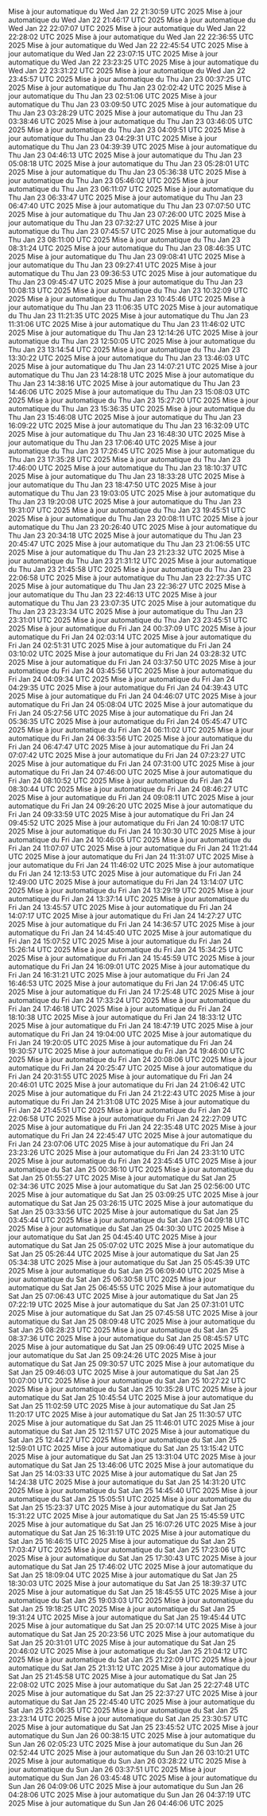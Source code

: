 Mise à jour automatique du Wed Jan 22 21:30:59 UTC 2025
Mise à jour automatique du Wed Jan 22 21:46:17 UTC 2025
Mise à jour automatique du Wed Jan 22 22:07:07 UTC 2025
Mise à jour automatique du Wed Jan 22 22:28:02 UTC 2025
Mise à jour automatique du Wed Jan 22 22:36:55 UTC 2025
Mise à jour automatique du Wed Jan 22 22:45:54 UTC 2025
Mise à jour automatique du Wed Jan 22 23:07:15 UTC 2025
Mise à jour automatique du Wed Jan 22 23:23:25 UTC 2025
Mise à jour automatique du Wed Jan 22 23:31:22 UTC 2025
Mise à jour automatique du Wed Jan 22 23:45:57 UTC 2025
Mise à jour automatique du Thu Jan 23 00:37:25 UTC 2025
Mise à jour automatique du Thu Jan 23 02:02:42 UTC 2025
Mise à jour automatique du Thu Jan 23 02:51:06 UTC 2025
Mise à jour automatique du Thu Jan 23 03:09:50 UTC 2025
Mise à jour automatique du Thu Jan 23 03:28:29 UTC 2025
Mise à jour automatique du Thu Jan 23 03:38:46 UTC 2025
Mise à jour automatique du Thu Jan 23 03:46:05 UTC 2025
Mise à jour automatique du Thu Jan 23 04:09:51 UTC 2025
Mise à jour automatique du Thu Jan 23 04:29:31 UTC 2025
Mise à jour automatique du Thu Jan 23 04:39:39 UTC 2025
Mise à jour automatique du Thu Jan 23 04:46:13 UTC 2025
Mise à jour automatique du Thu Jan 23 05:08:18 UTC 2025
Mise à jour automatique du Thu Jan 23 05:28:01 UTC 2025
Mise à jour automatique du Thu Jan 23 05:36:38 UTC 2025
Mise à jour automatique du Thu Jan 23 05:46:02 UTC 2025
Mise à jour automatique du Thu Jan 23 06:11:07 UTC 2025
Mise à jour automatique du Thu Jan 23 06:33:47 UTC 2025
Mise à jour automatique du Thu Jan 23 06:47:40 UTC 2025
Mise à jour automatique du Thu Jan 23 07:07:50 UTC 2025
Mise à jour automatique du Thu Jan 23 07:26:00 UTC 2025
Mise à jour automatique du Thu Jan 23 07:32:27 UTC 2025
Mise à jour automatique du Thu Jan 23 07:45:57 UTC 2025
Mise à jour automatique du Thu Jan 23 08:11:00 UTC 2025
Mise à jour automatique du Thu Jan 23 08:31:24 UTC 2025
Mise à jour automatique du Thu Jan 23 08:46:35 UTC 2025
Mise à jour automatique du Thu Jan 23 09:08:41 UTC 2025
Mise à jour automatique du Thu Jan 23 09:27:41 UTC 2025
Mise à jour automatique du Thu Jan 23 09:36:53 UTC 2025
Mise à jour automatique du Thu Jan 23 09:45:47 UTC 2025
Mise à jour automatique du Thu Jan 23 10:08:13 UTC 2025
Mise à jour automatique du Thu Jan 23 10:32:09 UTC 2025
Mise à jour automatique du Thu Jan 23 10:45:46 UTC 2025
Mise à jour automatique du Thu Jan 23 11:06:35 UTC 2025
Mise à jour automatique du Thu Jan 23 11:21:35 UTC 2025
Mise à jour automatique du Thu Jan 23 11:31:06 UTC 2025
Mise à jour automatique du Thu Jan 23 11:46:02 UTC 2025
Mise à jour automatique du Thu Jan 23 12:14:26 UTC 2025
Mise à jour automatique du Thu Jan 23 12:50:05 UTC 2025
Mise à jour automatique du Thu Jan 23 13:14:54 UTC 2025
Mise à jour automatique du Thu Jan 23 13:30:22 UTC 2025
Mise à jour automatique du Thu Jan 23 13:46:03 UTC 2025
Mise à jour automatique du Thu Jan 23 14:07:21 UTC 2025
Mise à jour automatique du Thu Jan 23 14:28:18 UTC 2025
Mise à jour automatique du Thu Jan 23 14:38:16 UTC 2025
Mise à jour automatique du Thu Jan 23 14:46:06 UTC 2025
Mise à jour automatique du Thu Jan 23 15:08:03 UTC 2025
Mise à jour automatique du Thu Jan 23 15:27:20 UTC 2025
Mise à jour automatique du Thu Jan 23 15:36:35 UTC 2025
Mise à jour automatique du Thu Jan 23 15:46:08 UTC 2025
Mise à jour automatique du Thu Jan 23 16:09:22 UTC 2025
Mise à jour automatique du Thu Jan 23 16:32:09 UTC 2025
Mise à jour automatique du Thu Jan 23 16:48:30 UTC 2025
Mise à jour automatique du Thu Jan 23 17:06:40 UTC 2025
Mise à jour automatique du Thu Jan 23 17:26:45 UTC 2025
Mise à jour automatique du Thu Jan 23 17:35:28 UTC 2025
Mise à jour automatique du Thu Jan 23 17:46:00 UTC 2025
Mise à jour automatique du Thu Jan 23 18:10:37 UTC 2025
Mise à jour automatique du Thu Jan 23 18:33:28 UTC 2025
Mise à jour automatique du Thu Jan 23 18:47:50 UTC 2025
Mise à jour automatique du Thu Jan 23 19:03:05 UTC 2025
Mise à jour automatique du Thu Jan 23 19:20:08 UTC 2025
Mise à jour automatique du Thu Jan 23 19:31:07 UTC 2025
Mise à jour automatique du Thu Jan 23 19:45:51 UTC 2025
Mise à jour automatique du Thu Jan 23 20:08:11 UTC 2025
Mise à jour automatique du Thu Jan 23 20:26:40 UTC 2025
Mise à jour automatique du Thu Jan 23 20:34:18 UTC 2025
Mise à jour automatique du Thu Jan 23 20:45:47 UTC 2025
Mise à jour automatique du Thu Jan 23 21:06:55 UTC 2025
Mise à jour automatique du Thu Jan 23 21:23:32 UTC 2025
Mise à jour automatique du Thu Jan 23 21:31:12 UTC 2025
Mise à jour automatique du Thu Jan 23 21:45:58 UTC 2025
Mise à jour automatique du Thu Jan 23 22:06:58 UTC 2025
Mise à jour automatique du Thu Jan 23 22:27:35 UTC 2025
Mise à jour automatique du Thu Jan 23 22:36:27 UTC 2025
Mise à jour automatique du Thu Jan 23 22:46:13 UTC 2025
Mise à jour automatique du Thu Jan 23 23:07:35 UTC 2025
Mise à jour automatique du Thu Jan 23 23:23:34 UTC 2025
Mise à jour automatique du Thu Jan 23 23:31:01 UTC 2025
Mise à jour automatique du Thu Jan 23 23:45:51 UTC 2025
Mise à jour automatique du Fri Jan 24 00:37:09 UTC 2025
Mise à jour automatique du Fri Jan 24 02:03:14 UTC 2025
Mise à jour automatique du Fri Jan 24 02:51:31 UTC 2025
Mise à jour automatique du Fri Jan 24 03:10:02 UTC 2025
Mise à jour automatique du Fri Jan 24 03:28:32 UTC 2025
Mise à jour automatique du Fri Jan 24 03:37:50 UTC 2025
Mise à jour automatique du Fri Jan 24 03:45:56 UTC 2025
Mise à jour automatique du Fri Jan 24 04:09:34 UTC 2025
Mise à jour automatique du Fri Jan 24 04:29:35 UTC 2025
Mise à jour automatique du Fri Jan 24 04:39:43 UTC 2025
Mise à jour automatique du Fri Jan 24 04:46:07 UTC 2025
Mise à jour automatique du Fri Jan 24 05:08:04 UTC 2025
Mise à jour automatique du Fri Jan 24 05:27:56 UTC 2025
Mise à jour automatique du Fri Jan 24 05:36:35 UTC 2025
Mise à jour automatique du Fri Jan 24 05:45:47 UTC 2025
Mise à jour automatique du Fri Jan 24 06:11:02 UTC 2025
Mise à jour automatique du Fri Jan 24 06:33:56 UTC 2025
Mise à jour automatique du Fri Jan 24 06:47:47 UTC 2025
Mise à jour automatique du Fri Jan 24 07:07:42 UTC 2025
Mise à jour automatique du Fri Jan 24 07:23:27 UTC 2025
Mise à jour automatique du Fri Jan 24 07:31:00 UTC 2025
Mise à jour automatique du Fri Jan 24 07:46:00 UTC 2025
Mise à jour automatique du Fri Jan 24 08:10:52 UTC 2025
Mise à jour automatique du Fri Jan 24 08:30:44 UTC 2025
Mise à jour automatique du Fri Jan 24 08:46:27 UTC 2025
Mise à jour automatique du Fri Jan 24 09:08:11 UTC 2025
Mise à jour automatique du Fri Jan 24 09:26:20 UTC 2025
Mise à jour automatique du Fri Jan 24 09:33:59 UTC 2025
Mise à jour automatique du Fri Jan 24 09:45:52 UTC 2025
Mise à jour automatique du Fri Jan 24 10:08:17 UTC 2025
Mise à jour automatique du Fri Jan 24 10:30:30 UTC 2025
Mise à jour automatique du Fri Jan 24 10:46:05 UTC 2025
Mise à jour automatique du Fri Jan 24 11:07:07 UTC 2025
Mise à jour automatique du Fri Jan 24 11:21:44 UTC 2025
Mise à jour automatique du Fri Jan 24 11:31:07 UTC 2025
Mise à jour automatique du Fri Jan 24 11:46:02 UTC 2025
Mise à jour automatique du Fri Jan 24 12:13:53 UTC 2025
Mise à jour automatique du Fri Jan 24 12:49:00 UTC 2025
Mise à jour automatique du Fri Jan 24 13:14:07 UTC 2025
Mise à jour automatique du Fri Jan 24 13:29:19 UTC 2025
Mise à jour automatique du Fri Jan 24 13:37:14 UTC 2025
Mise à jour automatique du Fri Jan 24 13:45:57 UTC 2025
Mise à jour automatique du Fri Jan 24 14:07:17 UTC 2025
Mise à jour automatique du Fri Jan 24 14:27:27 UTC 2025
Mise à jour automatique du Fri Jan 24 14:36:57 UTC 2025
Mise à jour automatique du Fri Jan 24 14:45:40 UTC 2025
Mise à jour automatique du Fri Jan 24 15:07:52 UTC 2025
Mise à jour automatique du Fri Jan 24 15:26:14 UTC 2025
Mise à jour automatique du Fri Jan 24 15:34:25 UTC 2025
Mise à jour automatique du Fri Jan 24 15:45:59 UTC 2025
Mise à jour automatique du Fri Jan 24 16:09:01 UTC 2025
Mise à jour automatique du Fri Jan 24 16:31:21 UTC 2025
Mise à jour automatique du Fri Jan 24 16:46:53 UTC 2025
Mise à jour automatique du Fri Jan 24 17:06:45 UTC 2025
Mise à jour automatique du Fri Jan 24 17:25:48 UTC 2025
Mise à jour automatique du Fri Jan 24 17:33:24 UTC 2025
Mise à jour automatique du Fri Jan 24 17:46:18 UTC 2025
Mise à jour automatique du Fri Jan 24 18:10:38 UTC 2025
Mise à jour automatique du Fri Jan 24 18:33:12 UTC 2025
Mise à jour automatique du Fri Jan 24 18:47:19 UTC 2025
Mise à jour automatique du Fri Jan 24 19:04:00 UTC 2025
Mise à jour automatique du Fri Jan 24 19:20:05 UTC 2025
Mise à jour automatique du Fri Jan 24 19:30:57 UTC 2025
Mise à jour automatique du Fri Jan 24 19:46:00 UTC 2025
Mise à jour automatique du Fri Jan 24 20:08:06 UTC 2025
Mise à jour automatique du Fri Jan 24 20:25:47 UTC 2025
Mise à jour automatique du Fri Jan 24 20:31:55 UTC 2025
Mise à jour automatique du Fri Jan 24 20:46:01 UTC 2025
Mise à jour automatique du Fri Jan 24 21:06:42 UTC 2025
Mise à jour automatique du Fri Jan 24 21:22:43 UTC 2025
Mise à jour automatique du Fri Jan 24 21:31:08 UTC 2025
Mise à jour automatique du Fri Jan 24 21:45:51 UTC 2025
Mise à jour automatique du Fri Jan 24 22:06:58 UTC 2025
Mise à jour automatique du Fri Jan 24 22:27:09 UTC 2025
Mise à jour automatique du Fri Jan 24 22:35:48 UTC 2025
Mise à jour automatique du Fri Jan 24 22:45:47 UTC 2025
Mise à jour automatique du Fri Jan 24 23:07:06 UTC 2025
Mise à jour automatique du Fri Jan 24 23:23:26 UTC 2025
Mise à jour automatique du Fri Jan 24 23:31:10 UTC 2025
Mise à jour automatique du Fri Jan 24 23:45:45 UTC 2025
Mise à jour automatique du Sat Jan 25 00:36:10 UTC 2025
Mise à jour automatique du Sat Jan 25 01:55:27 UTC 2025
Mise à jour automatique du Sat Jan 25 02:34:36 UTC 2025
Mise à jour automatique du Sat Jan 25 02:56:00 UTC 2025
Mise à jour automatique du Sat Jan 25 03:09:25 UTC 2025
Mise à jour automatique du Sat Jan 25 03:26:15 UTC 2025
Mise à jour automatique du Sat Jan 25 03:33:56 UTC 2025
Mise à jour automatique du Sat Jan 25 03:45:44 UTC 2025
Mise à jour automatique du Sat Jan 25 04:09:18 UTC 2025
Mise à jour automatique du Sat Jan 25 04:30:30 UTC 2025
Mise à jour automatique du Sat Jan 25 04:45:40 UTC 2025
Mise à jour automatique du Sat Jan 25 05:07:02 UTC 2025
Mise à jour automatique du Sat Jan 25 05:26:44 UTC 2025
Mise à jour automatique du Sat Jan 25 05:34:38 UTC 2025
Mise à jour automatique du Sat Jan 25 05:45:39 UTC 2025
Mise à jour automatique du Sat Jan 25 06:09:40 UTC 2025
Mise à jour automatique du Sat Jan 25 06:30:58 UTC 2025
Mise à jour automatique du Sat Jan 25 06:45:55 UTC 2025
Mise à jour automatique du Sat Jan 25 07:06:43 UTC 2025
Mise à jour automatique du Sat Jan 25 07:22:19 UTC 2025
Mise à jour automatique du Sat Jan 25 07:31:01 UTC 2025
Mise à jour automatique du Sat Jan 25 07:45:58 UTC 2025
Mise à jour automatique du Sat Jan 25 08:09:48 UTC 2025
Mise à jour automatique du Sat Jan 25 08:28:23 UTC 2025
Mise à jour automatique du Sat Jan 25 08:37:36 UTC 2025
Mise à jour automatique du Sat Jan 25 08:45:57 UTC 2025
Mise à jour automatique du Sat Jan 25 09:06:49 UTC 2025
Mise à jour automatique du Sat Jan 25 09:24:26 UTC 2025
Mise à jour automatique du Sat Jan 25 09:30:57 UTC 2025
Mise à jour automatique du Sat Jan 25 09:46:03 UTC 2025
Mise à jour automatique du Sat Jan 25 10:07:00 UTC 2025
Mise à jour automatique du Sat Jan 25 10:27:22 UTC 2025
Mise à jour automatique du Sat Jan 25 10:35:28 UTC 2025
Mise à jour automatique du Sat Jan 25 10:45:54 UTC 2025
Mise à jour automatique du Sat Jan 25 11:02:59 UTC 2025
Mise à jour automatique du Sat Jan 25 11:20:17 UTC 2025
Mise à jour automatique du Sat Jan 25 11:30:57 UTC 2025
Mise à jour automatique du Sat Jan 25 11:46:01 UTC 2025
Mise à jour automatique du Sat Jan 25 12:11:57 UTC 2025
Mise à jour automatique du Sat Jan 25 12:44:27 UTC 2025
Mise à jour automatique du Sat Jan 25 12:59:01 UTC 2025
Mise à jour automatique du Sat Jan 25 13:15:42 UTC 2025
Mise à jour automatique du Sat Jan 25 13:31:04 UTC 2025
Mise à jour automatique du Sat Jan 25 13:46:06 UTC 2025
Mise à jour automatique du Sat Jan 25 14:03:33 UTC 2025
Mise à jour automatique du Sat Jan 25 14:24:38 UTC 2025
Mise à jour automatique du Sat Jan 25 14:31:20 UTC 2025
Mise à jour automatique du Sat Jan 25 14:45:40 UTC 2025
Mise à jour automatique du Sat Jan 25 15:05:51 UTC 2025
Mise à jour automatique du Sat Jan 25 15:23:37 UTC 2025
Mise à jour automatique du Sat Jan 25 15:31:22 UTC 2025
Mise à jour automatique du Sat Jan 25 15:45:59 UTC 2025
Mise à jour automatique du Sat Jan 25 16:07:26 UTC 2025
Mise à jour automatique du Sat Jan 25 16:31:19 UTC 2025
Mise à jour automatique du Sat Jan 25 16:46:15 UTC 2025
Mise à jour automatique du Sat Jan 25 17:03:47 UTC 2025
Mise à jour automatique du Sat Jan 25 17:23:06 UTC 2025
Mise à jour automatique du Sat Jan 25 17:30:43 UTC 2025
Mise à jour automatique du Sat Jan 25 17:46:02 UTC 2025
Mise à jour automatique du Sat Jan 25 18:09:04 UTC 2025
Mise à jour automatique du Sat Jan 25 18:30:03 UTC 2025
Mise à jour automatique du Sat Jan 25 18:39:37 UTC 2025
Mise à jour automatique du Sat Jan 25 18:45:55 UTC 2025
Mise à jour automatique du Sat Jan 25 19:03:03 UTC 2025
Mise à jour automatique du Sat Jan 25 19:18:25 UTC 2025
Mise à jour automatique du Sat Jan 25 19:31:24 UTC 2025
Mise à jour automatique du Sat Jan 25 19:45:44 UTC 2025
Mise à jour automatique du Sat Jan 25 20:07:14 UTC 2025
Mise à jour automatique du Sat Jan 25 20:23:56 UTC 2025
Mise à jour automatique du Sat Jan 25 20:31:01 UTC 2025
Mise à jour automatique du Sat Jan 25 20:46:02 UTC 2025
Mise à jour automatique du Sat Jan 25 21:04:12 UTC 2025
Mise à jour automatique du Sat Jan 25 21:22:09 UTC 2025
Mise à jour automatique du Sat Jan 25 21:31:12 UTC 2025
Mise à jour automatique du Sat Jan 25 21:45:58 UTC 2025
Mise à jour automatique du Sat Jan 25 22:08:02 UTC 2025
Mise à jour automatique du Sat Jan 25 22:27:48 UTC 2025
Mise à jour automatique du Sat Jan 25 22:37:27 UTC 2025
Mise à jour automatique du Sat Jan 25 22:45:40 UTC 2025
Mise à jour automatique du Sat Jan 25 23:06:35 UTC 2025
Mise à jour automatique du Sat Jan 25 23:23:14 UTC 2025
Mise à jour automatique du Sat Jan 25 23:30:57 UTC 2025
Mise à jour automatique du Sat Jan 25 23:45:52 UTC 2025
Mise à jour automatique du Sun Jan 26 00:38:15 UTC 2025
Mise à jour automatique du Sun Jan 26 02:05:23 UTC 2025
Mise à jour automatique du Sun Jan 26 02:52:44 UTC 2025
Mise à jour automatique du Sun Jan 26 03:10:21 UTC 2025
Mise à jour automatique du Sun Jan 26 03:28:22 UTC 2025
Mise à jour automatique du Sun Jan 26 03:37:51 UTC 2025
Mise à jour automatique du Sun Jan 26 03:45:48 UTC 2025
Mise à jour automatique du Sun Jan 26 04:09:06 UTC 2025
Mise à jour automatique du Sun Jan 26 04:28:06 UTC 2025
Mise à jour automatique du Sun Jan 26 04:37:19 UTC 2025
Mise à jour automatique du Sun Jan 26 04:46:06 UTC 2025
